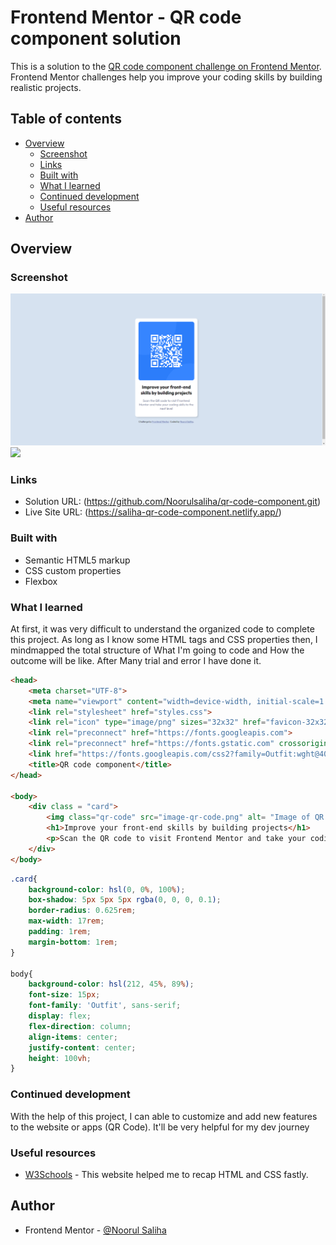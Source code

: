# Frontend Mentor - QR code component solution

This is a solution to the [QR code component challenge on Frontend Mentor](https://www.frontendmentor.io/challenges/qr-code-component-iux_sIO_H). Frontend Mentor challenges help you improve your coding skills by building realistic projects. 

## Table of contents

- [Overview](#overview)
  - [Screenshot](#screenshot)
  - [Links](#links)
  - [Built with](#built-with)
  - [What I learned](#what-i-learned)
  - [Continued development](#continued-development)
  - [Useful resources](#useful-resources)
- [Author](#author)


## Overview

### Screenshot

![](QR%20Code_desktop.png)
![](./mobile-preview.jpg)


### Links

- Solution URL: (https://github.com/Noorulsaliha/qr-code-component.git)
- Live Site URL: (https://saliha-qr-code-component.netlify.app/)


### Built with

- Semantic HTML5 markup
- CSS custom properties
- Flexbox


### What I learned

At first, it was very difficult to understand the organized code to complete this project. As long as I know some HTML tags and CSS properties then, I mindmapped the total structure of What I'm going to code and How the outcome will be like. After Many trial and error I have done it.


```html
<head>
    <meta charset="UTF-8">
    <meta name="viewport" content="width=device-width, initial-scale=1.0">
    <link rel="stylesheet" href="styles.css">
    <link rel="icon" type="image/png" sizes="32x32" href="favicon-32x32.png">
    <link rel="preconnect" href="https://fonts.googleapis.com">
    <link rel="preconnect" href="https://fonts.gstatic.com" crossorigin>
    <link href="https://fonts.googleapis.com/css2?family=Outfit:wght@400;700&display=swap" rel="stylesheet">
    <title>QR code component</title>
</head>

<body>
    <div class = "card">
        <img class="qr-code" src="image-qr-code.png" alt= "Image of QR code" width= "285" height = "285"/>
        <h1>Improve your front-end skills by building projects</h1>
        <p>Scan the QR code to visit Frontend Mentor and take your coding skills to the next level</p>
    </div>
</body>  
```

```css
.card{
    background-color: hsl(0, 0%, 100%);
    box-shadow: 5px 5px 5px rgba(0, 0, 0, 0.1);
    border-radius: 0.625rem;
    max-width: 17rem;
    padding: 1rem;
    margin-bottom: 1rem;
}

body{
    background-color: hsl(212, 45%, 89%);
    font-size: 15px;
    font-family: 'Outfit', sans-serif;
    display: flex;
    flex-direction: column;
    align-items: center;
    justify-content: center;
    height: 100vh;
}

```

### Continued development
With the help of this project, I can able to customize and add new features to the website or apps (QR Code). It'll be very helpful for my dev journey

### Useful resources

- [W3Schools](https://www.w3schools.com/) - This website helped me to recap HTML and CSS fastly.


## Author

- Frontend Mentor - [@Noorul Saliha](https://www.frontendmentor.io/profile/Noorulsaliha)

